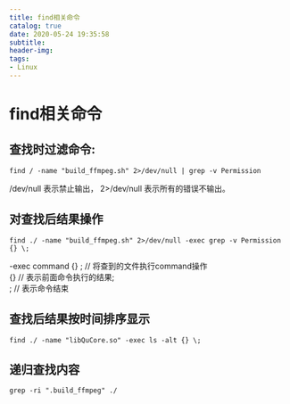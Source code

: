 ```yaml
---
title: find相关命令
catalog: true
date: 2020-05-24 19:35:58
subtitle:
header-img:
tags:
- Linux
---
```


# find相关命令

## 查找时过滤命令:
```
find / -name "build_ffmpeg.sh" 2>/dev/null | grep -v Permission
```
/dev/null 表示禁止输出， 2>/dev/null 表示所有的错误不输出。

## 对查找后结果操作
```
find ./ -name "build_ffmpeg.sh" 2>/dev/null -exec grep -v Permission {} \;
```
-exec command {} \;     // 将查到的文件执行command操作    
{}  // 表示前面命令执行的结果;   
\;  // 表示命令结束  

## 查找后结果按时间排序显示
```
find ./ -name "libQuCore.so" -exec ls -alt {} \;
```

## 递归查找内容
```
grep -ri ".build_ffmpeg" ./
```